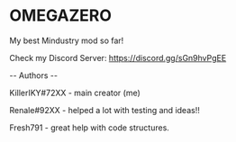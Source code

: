 # OMEGAZERO
My best Mindustry mod so far!

Check my Discord Server: https://discord.gg/sGn9hvPgEE

-- Authors --

KillerIKY#72XX - main creator (me)

Renale#92XX - helped a lot with testing and ideas!!

Fresh791 - great help with code structures.
